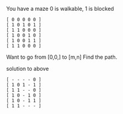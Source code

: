 You have a maze
0 is walkable, 1 is blocked
```
[ 0 0 0 0 0 ]
[ 1 0 1 0 1 ]
[ 1 1 0 0 0 ]
[ 1 0 0 1 0 ]
[ 1 0 0 1 1 ]
[ 1 1 0 0 0 ]
```
Want to go from [0,0,] to [m,n]
Find the path.

solution to above
```
[ - - - - 0 ]
[ 1 0 1 - 1 ]
[ 1 1 - - 0 ]
[ 1 0 - 1 0 ]
[ 1 0 - 1 1 ]
[ 1 1 - - - ]
```
